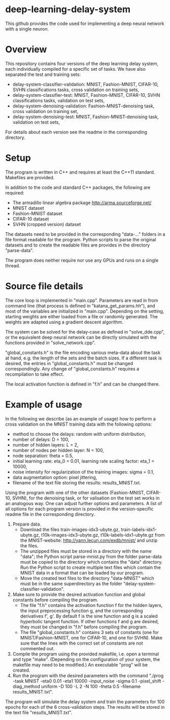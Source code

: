 # deep-learning-delay-system

This github provides the code used for implementing a deep neural network with a single neuron. 

# Overview

This repository contains four versions of the deep learning delay system, each individually compiled for a specific set of tasks. We have also separated the test and training sets:

* delay-system-classifier-validation: MNIST, Fashion-MNIST, CIFAR-10, SVHN classifications tasks, cross validation on training sets,
* delay-system-classifier-test: MNIST, Fashion-MNIST, CIFAR-10, SVHN classifications tasks, validation on test sets,
* delay-system-denoising-validation: Fashion-MNIST-denoising task, cross validation on training set,
* delay-system-denoising-test: MNIST, Fashion-MNIST-denoising task, validation on test sets,

For details about each version see the readme in the corresponding directory. 

# Setup

The program is written in C++ and requires at least the C++11 standard. Makefiles are provided. 

In addition to the code and standard C++ packages, the following are required:

* The armadillo linear algebra package http://arma.sourceforge.net/
* MNIST dataset
* Fashion-MNIST dataset
* CIFAR-10 dataset
* SVHN (cropped version) dataset

The datasets need to be provided in the corresponding "data-..." folders in a file format readable for the program. Python scripts to parse the original datasets and to create the readable files are provides in the directory "parse-data".

The program does neither require nor use any GPUs and runs on a single thread. 

# Source file details

The core loop is implemented in "main.cpp". Parameters are read in from command line (that process is defined in "katana_get_params.hh"), and most of the variables are initialized in "main.cpp". Depending on the setting, starting weights are either loaded from a file or randomly generated. The weights are adapted using a gradient descent algorithm.

The system can be solved for the delay-case as defined in "solve_dde.cpp", or the equivalent deep neural network can be directly simulated with the functions provided in "solve_network.cpp". 

"global_constants.h" is the file encoding various meta-data about the task at hand, e.g. the length of the sets and the batch sizes. If a different task is desired, the entries in "global_constants.h" must be changed correspondingly. Any change of "global_constants.h" requires a recompilation to take effect.

The local activation function is defined in "f.h" and can be changed there. 

# Example of usage

In the following we describe (as an example of usage) how to perform a cross validation on the MNIST training data with the following options:

* method to choose the delays: random with uniform distribution,
* number of delays: D = 100,
* number of hidden layers: L = 2,
* number of nodes per hidden layer: N = 100,
* node separation: theta = 0.5,
* initial learning rate: eta_0 = 0.01, learning rate scaling factor: eta_1 = 10000,
* noise intensity for regularization of the training images: sigma = 0.1,
* data augmentation option: pixel jittering,
* filename of the text file storing the results: results_MNIST.txt.

Using the program with one of the other datasets (Fashion-MNIST, CIFAR-10, SVHN), for the denoising task, or for valisation on the test set works in an analogous way. One can adjust further options and parameters. A list of all options for each program version is provided in the version-specific readme file in the corresponding directory.

1. Prepare data.
   * Download the files train-images-idx3-ubyte.gz, train-labels-idx1-ubyte.gz, t10k-images-idx3-ubyte.gz, t10k-labels-idx1-ubyte.gz from the MNIST-website: http://yann.lecun.com/exdb/mnist/ and unzip the files.
   * The unzipped files must be stored in a directory with the name "data"; the Python script parse-mnist.py from the folder parse-data must be copied to the directory which contains the "data" directory. Run the Python script to create multiple text files which contain the MNIST data in a format that can be loaded by our program.
   * Move the created text files to the directory "data-MNIST" which must be in the same superdirectory as the folder "delay-system-classifier-validation".
1. Make sure to provide the desired activation function and global constants before compiling the program.
   * The file "f.h" contains the activation function f for the hidden layers, the input preprocessing function g, and the corresponding derivatives f', g'. By default f is the sine function and g is a scaled hyperbolic tangent function. If other functions f and g are desired, they must be changed in "f.h" before compiling the program.
   * The file "global_constants.h" contains 3 sets of constants (one for MNIST/Fashion-MNIST, one for CIFAR-10, and one for SVHN). Make sure that the lines with the correct set of constants are not commented out.
1. Compile the program using the provided makefile, i.e. open a terminal and type "make". (Depending on the configuration of your system, the makefile may need to be modified.) An executable "prog" will be created.
1. Run the program with the desired parameters with the command "./prog -task MNIST -eta0 0.01 -eta1 10000 -input_noise -sigma 0.1 -pixel_shift -diag_method uniform -D 100 -L 2 -N 100 -theta 0.5 -filename results_MNIST.txt".

The program will simulate the delay system and train the parameters for 100 epochs for each of the 6 cross-validation steps. The results will be stored in the text file "results_MNIST.txt".

